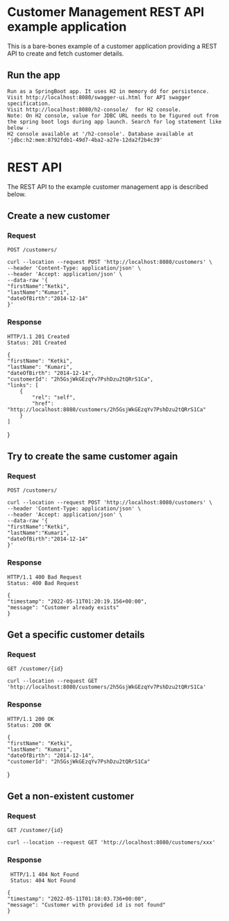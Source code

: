 # Customer Management REST API example application

This is a bare-bones example of a customer application providing a REST
API to create and fetch customer details.

## Run the app

    Run as a SpringBoot app. It uses H2 in memory dd for persistence. 
    Visit http://localhost:8080/swagger-ui.html for API swagger specification.
    Visit http://localhost:8080/h2-console/  for H2 console.
    Note: On H2 console, value for JDBC URL needs to be figured out from the spring boot logs during app launch. Search for log statement like below - 
    H2 console available at '/h2-console'. Database available at 'jdbc:h2:mem:8792fdb1-49d7-4ba2-a27e-12da2f2b4c39'

# REST API

The REST API to the example customer management app is described below.

## Create a new customer

### Request

`POST /customers/`

    curl --location --request POST 'http://localhost:8080/customers' \
    --header 'Content-Type: application/json' \
	--header 'Accept: application/json' \
	--data-raw '{
    "firstName":"Ketki",
    "lastName":"Kumari",
    "dateOfBirth":"2014-12-14"
	}'
    

### Response

    HTTP/1.1 201 Created
    Status: 201 Created
    
    {
    "firstName": "Ketki",
    "lastName": "Kumari",
    "dateOfBirth": "2014-12-14",
    "customerId": "2h5GsjWkGEzqYv7PshDzu2tQRrS1Ca",
    "links": [
        {
            "rel": "self",
            "href": "http://localhost:8080/customers/2h5GsjWkGEzqYv7PshDzu2tQRrS1Ca"
        }
    ]
}

## Try to create the same customer again

### Request

`POST /customers/`

	curl --location --request POST 'http://localhost:8080/customers' \
	--header 'Content-Type: application/json' \
	--header 'Accept: application/json' \
	--data-raw '{
    "firstName":"Ketki",
    "lastName":"Kumari",
    "dateOfBirth":"2014-12-14"
	}'

### Response

    HTTP/1.1 400 Bad Request
    Status: 400 Bad Request
    
    {
    "timestamp": "2022-05-11T01:20:19.156+00:00",
    "message": "Customer already exists"
    }


## Get a specific customer details

### Request

`GET /customer/{id}`

    curl --location --request GET 'http://localhost:8080/customers/2h5GsjWkGEzqYv7PshDzu2tQRrS1Ca'

### Response

    HTTP/1.1 200 OK
    Status: 200 OK
    
    {
    "firstName": "Ketki",
    "lastName": "Kumari",
    "dateOfBirth": "2014-12-14",
    "customerId": "2h5GsjWkGEzqYv7PshDzu2tQRrS1Ca"
}

## Get a non-existent customer

### Request

`GET /customer/{id}`

    curl --location --request GET 'http://localhost:8080/customers/xxx'

### Response

     HTTP/1.1 404 Not Found
     Status: 404 Not Found
    
    {
    "timestamp": "2022-05-11T01:18:03.736+00:00",
    "message": "Customer with provided id is not found"
    }

